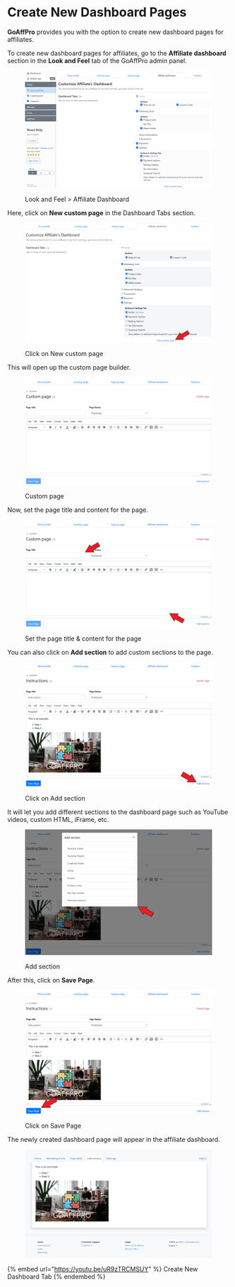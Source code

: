 # Create New Dashboard Pages

**GoAffPro** provides you with the option to create new dashboard pages for affiliates.

To create new dashboard pages for affiliates, go to the **Affiliate dashboard** section in the **Look and Feel** tab of the GoAffPro admin panel.

<figure><img src="../../../.gitbook/assets/image (3636).png" alt=""><figcaption><p>Look and Feel > Affiliate Dashboard</p></figcaption></figure>

Here, click on **New custom page** in the Dashboard Tabs section.

<figure><img src="../../../.gitbook/assets/Screenshot 2022-11-28 130910.png" alt=""><figcaption><p>Click on New custom page</p></figcaption></figure>

This will open up the custom page builder.

<figure><img src="../../../.gitbook/assets/image (2738).png" alt=""><figcaption><p>Custom page</p></figcaption></figure>

Now, set the page title and content for the page.&#x20;

<figure><img src="../../../.gitbook/assets/Screenshot 2022-11-28 131559.png" alt=""><figcaption><p>Set the page title &#x26; content for the page</p></figcaption></figure>

You can also click on **Add section** to add custom sections to the page.

<figure><img src="../../../.gitbook/assets/Screenshot 2022-11-28 132140.png" alt=""><figcaption><p>Click on Add section</p></figcaption></figure>

It will let you add different sections to the dashboard page such as YouTube videos, custom HTML, iFrame, etc.&#x20;

<figure><img src="../../../.gitbook/assets/Screenshot 2022-11-28 132928.png" alt=""><figcaption><p>Add section</p></figcaption></figure>

After this, click on **Save Page**.

<figure><img src="../../../.gitbook/assets/Screenshot 2022-11-28 132140 (1).png" alt=""><figcaption><p>Click on Save Page</p></figcaption></figure>

The newly created dashboard page will appear in the affiliate dashboard.&#x20;

<figure><img src="../../../.gitbook/assets/image (3206).png" alt=""><figcaption></figcaption></figure>

{% embed url="https://youtu.be/uR9zTRCMSUY" %}
Create New Dashboard Tab
{% endembed %}
